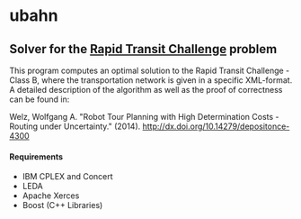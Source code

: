 # ubahn
## Solver for the [Rapid Transit Challenge][1] problem
This program computes an optimal solution to the Rapid Transit Challenge - Class B, where the transportation network is given in a specific XML-format.
A detailed description of the algorithm as well as the proof of correctness can be found in:

Welz, Wolfgang A. "Robot Tour Planning with High Determination Costs - Routing under Uncertainty." (2014). http://dx.doi.org/10.14279/depositonce-4300

#### Requirements
* IBM CPLEX and Concert
* LEDA
* Apache Xerces
* Boost (C++ Libraries)

[1]: http://www.rapidtransitchallenge.com/rules.htm
